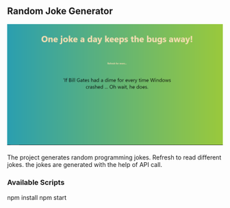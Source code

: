 ## Random Joke Generator

<img src="joke.png"
     alt="joke-generator"
     style="float: left; margin-right: 10px; margin-bottom: 20px;" />

The project generates random programming jokes. Refresh to read different jokes. the jokes are generated with the help of API call.

### Available Scripts

npm install
npm start
